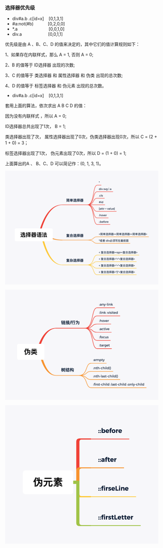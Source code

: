 ### 选择器优先级
- div#a.b .c[id=x] &nbsp;&nbsp;&nbsp;[0,1,3,1]
- \#a:not(#b)   &nbsp;&nbsp;&nbsp;&nbsp;&nbsp;&nbsp;&nbsp;&nbsp;&nbsp;&nbsp;&nbsp;[0,2,0,0]
- *.a &nbsp;&nbsp;&nbsp;&nbsp;&nbsp;&nbsp;&nbsp;&nbsp;&nbsp;&nbsp;&nbsp;&nbsp;&nbsp;&nbsp;&nbsp;&nbsp;&nbsp;&nbsp;&nbsp;&nbsp;&nbsp;&nbsp;&nbsp;&nbsp;&nbsp;[0,0,1,0]
- div.a  &nbsp;&nbsp;&nbsp;&nbsp;&nbsp;&nbsp;&nbsp;&nbsp;&nbsp;&nbsp;&nbsp;&nbsp;&nbsp;&nbsp;&nbsp;&nbsp;&nbsp;&nbsp;&nbsp;&nbsp;&nbsp;[0,0,1,1]

优先级是由 A 、B、C、D 的值来决定的，其中它们的值计算规则如下：


1、如果存在内联样式，那么 A = 1, 否则 A = 0;


2、B 的值等于 ID选择器 出现的次数;


3、C 的值等于 类选择器 和 属性选择器 和 伪类 出现的总次数;


4、D 的值等于 标签选择器 和 伪元素 出现的总次数。

- div#a.b .c[id=x] &nbsp;&nbsp;&nbsp;[0,1,3,1]

套用上面的算法，依次求出 A B C D 的值：

因为没有内联样式 ，所以 A = 0;


ID选择器总共出现了1次， B = 1;


类选择器出现了次， 属性选择器出现了0次，伪类选择器出现0次，所以 C = (2 + 1 + 0) = 3；


标签选择器出现了1次， 伪元素出现了0次，所以 D = (1 + 0) = 1;



上面算出的A 、 B、C、D 可以简记作：(0, 1, 3, 1)。


![选择器脑图](https://github.com/Wipeher/Frontend-01-Template/blob/master/week08/%E9%80%89%E6%8B%A9%E5%99%A8%E8%AF%AD%E6%B3%95.png)


![伪类脑图](https://github.com/Wipeher/Frontend-01-Template/blob/master/week08/%E4%BC%AA%E7%B1%BB.png)


![伪元素脑图](https://github.com/Wipeher/Frontend-01-Template/blob/master/week08/%E4%BC%AA%E5%85%83%E7%B4%A0.png)
